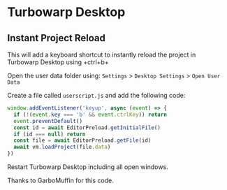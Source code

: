 # Turbowarp Desktop

## Instant Project Reload

This will add a keyboard shortcut to instantly reload the project in
Turbowarp Desktop using +ctrl+b+

Open the user data folder using: 
`Settings` > `Desktop Settings` > `Open User Data`

Create a file called `userscript.js` and add the following code:

```js
window.addEventListener('keyup', async (event) => {
  if (!(event.key === 'b' && event.ctrlKey)) return
  event.preventDefault()
  const id = await EditorPreload.getInitialFile()
  if (id === null) return
  const file = await EditorPreload.getFile(id)
  await vm.loadProject(file.data)
})
```

Restart Turbowarp Desktop including all open windows.

Thanks to GarboMuffin for this code.
